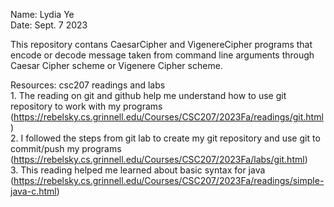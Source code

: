Name: Lydia Ye <br>
Date: Sept. 7 2023 <br>

This repository contans CaesarCipher and VigenereCipher programs that encode or decode message taken from command line arguments through Caesar Cipher scheme or Vigenere Cipher scheme.<br>

Resources: csc207 readings and labs <br>
        1. The reading on git and github help me understand how to use git repository to work with my programs (https://rebelsky.cs.grinnell.edu/Courses/CSC207/2023Fa/readings/git.html) <br>
        2. I followed the steps from git lab to create my git repository and use git to commit/push my programs (https://rebelsky.cs.grinnell.edu/Courses/CSC207/2023Fa/labs/git.html) <br>
        3. This reading helped me learned about basic syntax for java (https://rebelsky.cs.grinnell.edu/Courses/CSC207/2023Fa/readings/simple-java-c.html) <br>

